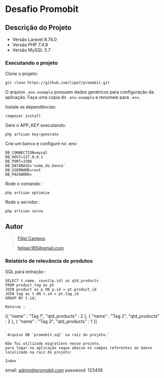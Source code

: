 # Desafio Promobit

## Descrição do Projeto

-   Versão Laravel 8.74.0
-   Versão PHP 7.4.9
-   Versão MySQL 5.7

### Executando o projeto

Clone o projeto:

```
git clone https://github.com/lipe7/promobit.git
```

O arquivo `.env.example` possuem dados genéricos para configuração da aplicação. Faça uma copia do `.env.example` e renomeie para `.env`.

Instale as dependências:

```
composer install
```

Gere o APP_KEY executando:

```
php artisan key:generate
```

Crie um banco e configure no .env:

```
DB_CONNECTION=mysql
DB_HOST=127.0.0.1
DB_PORT=3306
DB_DATABASE='nome_do_banco'
DB_USERNAME=root
DB_PASSWORD=
```

Rode o comando :

```
php artisan optimize
```

Rode o servidor :

```
php artisan serve
```

## Autor

> [Filipi Campos](https://www.linkedin.com/in/7lipe/)
>
> [felipec165@gmail.com](mailto:felipec165@gmail.com)

### Relatório de relevância de produtos

SQL para extração :

```
SELECT t.name, count(p.id) as qtd_products
FROM product_tag as pt
JOIN product as p ON p.id = pt.product_id
JOIN tag as t ON t.id = pt.tag_id
GROUP BY t.id;

Retorno :

```

[{
    "name" : "Tag 1",
    "qtd_products" : 2
},
{
    "name" : "Tag 2",
    "qtd_products" : 2
},
{
    "name" : "Tag 3",
    "qtd_products" : 1
}]

```

`Arquivo DB `promobit.sql` na raiz do projeto.`

Não foi utilizado migrations nesse projeto, 
para logar na aplicação segue abaixo os campos referentes ao banco localizado na raiz do projeto:

Index

```

email: admin@promobit.com
password: 123456

```

